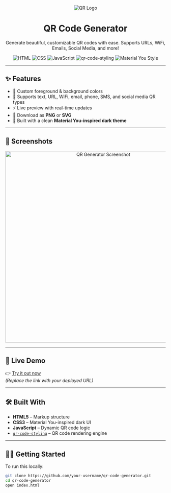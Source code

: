 <p align="center">
  <img src="https://api.iconify.design/mdi:qrcode.svg?color=%230a84ff&width=100&height=100" alt="QR Logo" />
</p>

<h1 align="center">QR Code Generator</h1>

<p align="center">
  Generate beautiful, customizable QR codes with ease. Supports URLs, WiFi, Emails, Social Media, and more!
</p>

<p align="center">
  <img src="https://img.shields.io/badge/HTML5-E34F26?logo=html5&logoColor=white" alt="HTML" />
  <img src="https://img.shields.io/badge/CSS3-1572B6?logo=css3&logoColor=white" alt="CSS" />
  <img src="https://img.shields.io/badge/JavaScript-F7DF1E?logo=javascript&logoColor=black" alt="JavaScript" />
  <img src="https://img.shields.io/badge/QR--Code--Styling-0a84ff?logo=qrcode&logoColor=white" alt="qr-code-styling" />
  <img src="https://img.shields.io/badge/Material%20You-Style-darkblue?style=flat&logo=material-ui&logoColor=white" alt="Material You Style" />
</p>

---

## ✨ Features

- 🎨 Custom foreground & background colors
- 📱 Supports text, URL, WiFi, email, phone, SMS, and social media QR types
- ⚡ Live preview with real-time updates
- 💾 Download as **PNG** or **SVG**
- 🧠 Built with a clean **Material You-inspired dark theme**

---

## 📸 Screenshots

<p align="center">
  <img src="https://i.imgur.com/XvRUQsj.png" alt="QR Generator Screenshot" width="600" />
</p>

---

## 🚀 Live Demo

👉 [Try it out now](https://your-qr-code-generator.netlify.app)  
*(Replace the link with your deployed URL)*

---

## 🛠️ Built With

- **HTML5** – Markup structure
- **CSS3** – Material You-inspired dark UI
- **JavaScript** – Dynamic QR code logic
- [`qr-code-styling`](https://github.com/kozakdenys/qr-code-styling) – QR code rendering engine

---

## 🧑‍💻 Getting Started

To run this locally:

```bash
git clone https://github.com/your-username/qr-code-generator.git
cd qr-code-generator
open index.html
